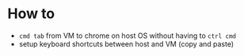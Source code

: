 # How to 
  - `cmd tab` from VM to chrome on host OS without having to `ctrl cmd`
  - setup keyboard shortcuts between host and VM (copy and paste)